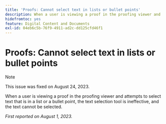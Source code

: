 ```yaml
---
title: 'Proofs: Cannot select text in lists or bullet points'
description: When a user is viewing a proof in the proofing viewer and attempts to select text that is in a list or a bullet point, the text selection tool is ineffective, and the text cannot be selected.
hidefromtoc: yes
feature: Digital Content and Documents
exl-id: 04eb6c5b-76f9-4911-ad2c-dd125cfd46f1
---
```

# Proofs: Cannot select text in lists or bullet points

<!--WF and WFP TOCs-->

>[!NOTE]
>
>This issue was fixed on August 24, 2023.

When a user is viewing a proof in the proofing viewer and attempts to select text that is in a list or a bullet point, the text selection tool is ineffective, and the text cannot be selected.

_First reported on August 1, 2023._
